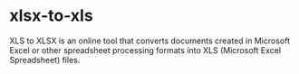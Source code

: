 # xlsx-to-xls
XLS to XLSX is an online tool that converts documents created in Microsoft Excel or other spreadsheet processing formats into XLS (Microsoft Excel Spreadsheet) files.

